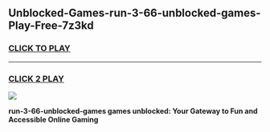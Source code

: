 
## Unblocked-Games-run-3-66-unblocked-games-Play-Free-7z3kd
<h3>
<a href="https://premium76.site?title=run-3-66-unblocked-games&ref=10A">CLICK TO PLAY</a></h3>
<hr>

<h3>
<a href="https://premium76.site?title=run-3-66-unblocked-games&ref=10A">CLICK 2 PLAY</a>
  
</h3>

<a href="https://premium76.site?title=run-3-66-unblocked-games&ref=10A"><img src="https://clearcache.store/games.png"></a>


**run-3-66-unblocked-games games unblocked: Your Gateway to Fun and Accessible Online Gaming**
